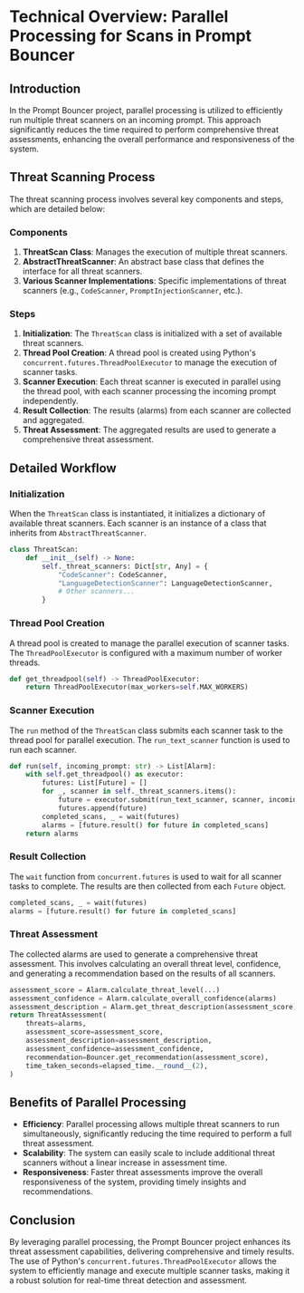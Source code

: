 
# Technical Overview: Parallel Processing for Scans in Prompt Bouncer

## Introduction

In the Prompt Bouncer project, parallel processing is utilized to efficiently run multiple threat scanners on an incoming prompt. This approach significantly reduces the time required to perform comprehensive threat assessments, enhancing the overall performance and responsiveness of the system.

## Threat Scanning Process

The threat scanning process involves several key components and steps, which are detailed below:

### Components

1. **ThreatScan Class**: Manages the execution of multiple threat scanners.
2. **AbstractThreatScanner**: An abstract base class that defines the interface for all threat scanners.
3. **Various Scanner Implementations**: Specific implementations of threat scanners (e.g., `CodeScanner`, `PromptInjectionScanner`, etc.).

### Steps

1. **Initialization**: The `ThreatScan` class is initialized with a set of available threat scanners.
2. **Thread Pool Creation**: A thread pool is created using Python's `concurrent.futures.ThreadPoolExecutor` to manage the execution of scanner tasks.
3. **Scanner Execution**: Each threat scanner is executed in parallel using the thread pool, with each scanner processing the incoming prompt independently.
4. **Result Collection**: The results (alarms) from each scanner are collected and aggregated.
5. **Threat Assessment**: The aggregated results are used to generate a comprehensive threat assessment.

## Detailed Workflow

### Initialization

When the `ThreatScan` class is instantiated, it initializes a dictionary of available threat scanners. Each scanner is an instance of a class that inherits from `AbstractThreatScanner`.

```python
class ThreatScan:
    def __init__(self) -> None:
        self._threat_scanners: Dict[str, Any] = {
            "CodeScanner": CodeScanner,
            "LanguageDetectionScanner": LanguageDetectionScanner,
            # Other scanners...
        }
```

### Thread Pool Creation

A thread pool is created to manage the parallel execution of scanner tasks. The `ThreadPoolExecutor` is configured with a maximum number of worker threads.

```python
def get_threadpool(self) -> ThreadPoolExecutor:
    return ThreadPoolExecutor(max_workers=self.MAX_WORKERS)
```

### Scanner Execution

The `run` method of the `ThreatScan` class submits each scanner task to the thread pool for parallel execution. The `run_text_scanner` function is used to run each scanner.

```python
def run(self, incoming_prompt: str) -> List[Alarm]:
    with self.get_threadpool() as executor:
        futures: List[Future] = []
        for _, scanner in self._threat_scanners.items():
            future = executor.submit(run_text_scanner, scanner, incoming_prompt)
            futures.append(future)
        completed_scans, _ = wait(futures)
        alarms = [future.result() for future in completed_scans]
    return alarms
```

### Result Collection

The `wait` function from `concurrent.futures` is used to wait for all scanner tasks to complete. The results are then collected from each `Future` object.

```python
completed_scans, _ = wait(futures)
alarms = [future.result() for future in completed_scans]
```

### Threat Assessment

The collected alarms are used to generate a comprehensive threat assessment. This involves calculating an overall threat level, confidence, and generating a recommendation based on the results of all scanners.

```python
assessment_score = Alarm.calculate_threat_level(...)
assessment_confidence = Alarm.calculate_overall_confidence(alarms)
assessment_description = Alarm.get_threat_description(assessment_score)
return ThreatAssessment(
    threats=alarms,
    assessment_score=assessment_score,
    assessment_description=assessment_description,
    assessment_confidence=assessment_confidence,
    recommendation=Bouncer.get_recommendation(assessment_score),
    time_taken_seconds=elapsed_time.__round__(2),
)
```

## Benefits of Parallel Processing

- **Efficiency**: Parallel processing allows multiple threat scanners to run simultaneously, significantly reducing the time required to perform a full threat assessment.
- **Scalability**: The system can easily scale to include additional threat scanners without a linear increase in assessment time.
- **Responsiveness**: Faster threat assessments improve the overall responsiveness of the system, providing timely insights and recommendations.

## Conclusion

By leveraging parallel processing, the Prompt Bouncer project enhances its threat assessment capabilities, delivering comprehensive and timely results. The use of Python's `concurrent.futures.ThreadPoolExecutor` allows the system to efficiently manage and execute multiple scanner tasks, making it a robust solution for real-time threat detection and assessment.
